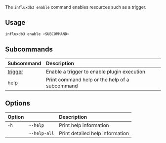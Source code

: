 
The `influxdb3 enable` command enables resources such as a trigger.

## Usage

<!--pytest.mark.skip-->

```bash
influxdb3 enable <SUBCOMMAND>
```

## Subcommands

| Subcommand                                                            | Description                                    |
| :-------------------------------------------------------------------- | :--------------------------------------------- |
| [trigger](/influxdb3/version/reference/cli/influxdb3/enable/trigger/) | Enable a trigger to enable plugin execution    |
| help                                                                  | Print command help or the help of a subcommand |

## Options

| Option |              | Description                     |
| :----- | :----------- | :------------------------------ |
| `-h`   | `--help`     | Print help information          |
|        | `--help-all` | Print detailed help information |
